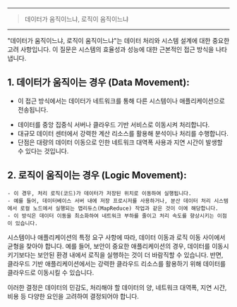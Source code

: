 
---
 >데이터가 움직이느냐, 로직이 움직이느냐
---

  "데이터가 움직이느냐, 로직이 움직이느냐"는 데이터 처리와 시스템 설계에 대한 중요한 고려 사항입니다. 이 질문은 시스템의 효율성과 성능에 대한 근본적인 접근 방식을 나타냅니다.

## 1. 데이터가 움직이는 경우 (Data Movement):

- 이 접근 방식에서는 데이터가 네트워크를 통해 다른 시스템이나 애플리케이션으로 전송됩니다.
* 데이터를 중앙 집중식 서버나 클라우드 기반 서비스로 이동시켜 처리합니다.
* 대규모 데이터 센터에서 강력한 계산 리소스를 활용해 분석이나 처리를 수행합니다.
* 단점은 대량의 데이터 이동으로 인한 네트워크 대역폭 사용과 지연 시간이 발생할 수 있다는 것입니다.

## 2. 로직이 움직이는 경우 (Logic Movement):

    - 이 경우, 처리 로직(코드)가 데이터가 저장된 위치로 이동하여 실행됩니다.
    - 예를 들어, 데이터베이스 서버 내에 저장 프로시저를 사용하거나, 분산 데이터 처리 시스템에서 로컬 노드에서 실행되는 맵리듀스(MapReduce) 작업과 같은 것이 이에 해당합니다.
    - 이 방식은 데이터 이동을 최소화하여 네트워크 부하를 줄이고 처리 속도를 향상시키는 이점이 있습니다.

  시스템이나 애플리케이션의 특정 요구 사항에 따라, 데이터 이동과 로직 이동 사이에서 균형을 찾아야 합니다. 예를 들어, 보안이 중요한 애플리케이션의 경우, 데이터를 이동시키기보다는 보안된 환경 내에서 로직을 실행하는 것이 더 바람직할 수 있습니다. 반면, 클라우드 기반 애플리케이션에서는 강력한 클라우드 리소스를 활용하기 위해 데이터를 클라우드로 이동시킬 수 있습니다.

  이러한 결정은 데이터의 민감도, 처리해야 할 데이터의 양, 네트워크 대역폭, 지연 시간, 비용 등 다양한 요인을 고려하여 결정되어야 합니다.